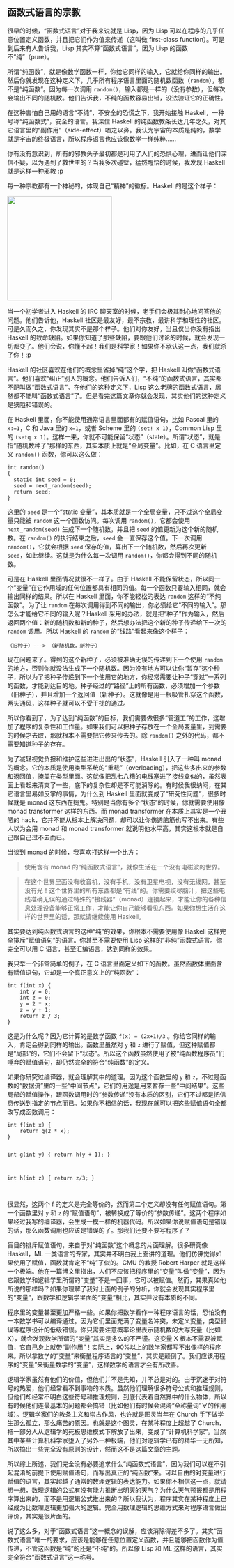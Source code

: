 <div class="inner">
<h2>函数式语言的宗教</h2>
<p>很早的时候，“函数式语言”对于我来说就是 Lisp，因为 Lisp 可以在程序的几乎任意位置定义函数，并且把它们作为值来传递（这叫做 first-class function）。可是到后来有人告诉我，Lisp 其实不算“函数式语言”，因为 Lisp 的函数不“纯”（pure）。</p>
<p>所谓“纯函数”，就是像数学函数一样，你给它同样的输入，它就给你同样的输出。然后你就发现在这种定义下，几乎所有程序语言里面的随机数函数（<code class="language-plaintext highlighter-rouge">random</code>），都不是“纯函数”。因为每一次调用 <code class="language-plaintext highlighter-rouge">random()</code>，输入都是一样的（没有参数），但每次会输出不同的随机数。他们告诉我，不纯的函数容易出错，没法验证它的正确性。</p>
<p>在这种害怕自己用的语言“不纯”，不安全的恐慌之下，我开始接触 Haskell，一种号称“纯函数式”，安全的语言。我深信 Haskell 的纯函数教条长达几年之久，对其它语言里的“副作用”（side-effect）嗤之以鼻。我认为宇宙的本质是纯的，数学就是宇宙的终极语言，所以程序语言也应该像数学一样纯粹……</p>
<p>你有没有意识到，所有的邪教头子最初都是利用了人们的恐惧心理，进而让他们深信不疑，以为遇到了救世主的？当我多次碰壁，猛然醒悟的时候，我发现 Haskell 就是这样一种邪教 :p</p>
<p>每一种宗教都有一个神秘的，体现自己“精神”的徽标。Haskell 的是这个样子：</p>
<p><img src="http://www.yinwang.org/images/haskell-logo.jpg" width="240" /></p>
<p>当一个初学者进入 Haskell 的 IRC 聊天室的时候，老手们会极其耐心地问答他的问题。他们告诉他，Haskell 社区是最友好，最不宗教，最讲科学和理性的社区。可是久而久之，你发现其实不是那个样子。他们对你友好，当且仅当你没有指出 Haskell 的致命缺陷。如果你知道了那些缺陷，要跟他们讨论的时候，就会发现一切都变了。他们会说，你懂不起！我们是科学家！如果你不承认这一点，我们就杀了你！:p</p>
<p>Haskell 的社区喜欢在他们的概念里省掉“纯”这个字，把 Haskell 叫做“函数式语言”。他们喜欢“纠正”别人的概念。他们告诉人们，“不纯”的函数式语言，其实都不配叫做“函数式语言”。在他们的这种定义下，Lisp 这么老牌的函数式语言，居然都不能叫“函数式语言”了。但是看完这篇文章你就会发现，其实他们的这种定义是狭隘和错误的。</p>
<p>在 Haskell 里面，你不能使用通常语言里面都有的赋值语句，比如 Pascal 里的 <code class="language-plaintext highlighter-rouge">x:=1</code>，C 和 Java 里的 <code class="language-plaintext highlighter-rouge">x=1</code>，或者 Scheme 里的 <code class="language-plaintext highlighter-rouge">(set! x 1)</code>，Common Lisp 里的 <code class="language-plaintext highlighter-rouge">(setq x 1)</code>。这样一来，你就不可能保留“状态”（state）。所谓“状态”，就是指“随机数种子”那样的东西，其实本质上就是“全局变量”。比如，在 C 语言里定义 <code class="language-plaintext highlighter-rouge">random()</code> 函数，你可以这么做：</p>
<div class="language-plaintext highlighter-rouge"><div class="highlight"><pre class="highlight"><code>int random()
{
  static int seed = 0;
  seed = next_random(seed);
  return seed;
}    
</code></pre></div></div>
<p>这里的 <code class="language-plaintext highlighter-rouge">seed</code> 是一个“static 变量”，其本质就是一个全局变量，只不过这个全局变量只能被 <code class="language-plaintext highlighter-rouge">random</code> 这一个函数访问。每次调用 <code class="language-plaintext highlighter-rouge">random()</code>，它都会使用 <code class="language-plaintext highlighter-rouge">next_random(seed)</code> 生成下一个随机数，并且把 <code class="language-plaintext highlighter-rouge">seed</code> 的值更新为这个新的随机数。在 <code class="language-plaintext highlighter-rouge">random()</code> 的执行结束之后，<code class="language-plaintext highlighter-rouge">seed</code> 会一直保存这个值。下一次调用 <code class="language-plaintext highlighter-rouge">random()</code>，它就会根据 <code class="language-plaintext highlighter-rouge">seed</code> 保存的值，算出下一个随机数，然后再次更新 <code class="language-plaintext highlighter-rouge">seed</code>，如此继续。这就是为什么每一次调用 <code class="language-plaintext highlighter-rouge">random()</code>，你都会得到不同的随机数。</p>
<p>可是在 Haskell 里面情况就很不一样了。由于 Haskell 不能保留状态，所以同一个“变量”在它作用域的任何位置都具有相同的值。每一个函数只要输入相同，就会输出同样的结果。所以在 Haskell 里面，你不能轻松的表达 <code class="language-plaintext highlighter-rouge">random</code> 这样的“不纯函数”。为了让 <code class="language-plaintext highlighter-rouge">random</code> 在每次调用得到不同的输出，你必须给它“不同的输入”。那怎么才能给它不同的输入呢？Haskell 采用的办法，就是把“种子”作为输入，然后返回两个值：新的随机数和新的种子，然后想办法把这个新的种子传递给下一次的 <code class="language-plaintext highlighter-rouge">random</code> 调用。所以 Haskell 的 <code class="language-plaintext highlighter-rouge">random</code> 的“线路”看起来像这个样子：</p>
<div class="language-plaintext highlighter-rouge"><div class="highlight"><pre class="highlight"><code>（旧种子）---&gt; （新随机数，新种子）
</code></pre></div></div>
<p>现在问题来了。得到的这个新种子，必须被准确无误的传递到下一个使用 <code class="language-plaintext highlighter-rouge">random</code> 的地方，否则你就没法生成下一个随机数。因为没有地方可以让你“暂存”这个种子，所以为了把种子传递到下一个使用它的地方，你经常需要让种子“穿过”一系列的函数，才能到达目的地。种子经过的“路径”上的所有函数，必须增加一个参数（旧种子），并且增加一个返回值（新种子）。这就像是用一根吸管扎穿这个函数，两头通风，这样种子就可以不受干扰的通过。</p>
<p>所以你看到了，为了达到“纯函数”的目标，我们需要做很多“管道工”的工作，这增加了程序的复杂性和工作量。如果我们可以把种子存放在一个全局变量里，到需要的时候才去取，那就根本不需要把它传来传去的。除 <code class="language-plaintext highlighter-rouge">random()</code> 之外的代码，都不需要知道种子的存在。</p>
<p>为了减轻视觉负担和维护这些进进出出的“状态”，Haskell 引入了一种叫 monad 的概念。它的本质是使用类型系统的“重载”（overloading），把这些多出来的参数和返回值，掩盖在类型里面。这就像把乱七八糟的电线塞进了接线盒似的，虽然表面上看起来清爽了一些，底下的复杂性却是不可能消除的。有时候我很纳闷，在其它语言里易如反掌的事情，为什么到 Haskell 里面就变成了“研究性问题”，很多时候就是 monad 这东西在捣鬼。特别是当你有多个“状态”的时候，你就需要使用像 monad transformer 这样的东西。而 monad transformer 在本质上其实是一个丑陋的 hack，它并不能从根本上解决问题，却可以让你伤透脑筋也写不出来。有些人以为会用 monad 和 monad transformer 就说明他水平高，其实这根本就是自己跟自己过不去而已。</p>
<p>当谈到 monad 的时候，我喜欢打这样一个比方：</p>
<blockquote>
<p>使用含有 monad 的“纯函数式语言”，就像生活在一个没有电磁波的世界。</p>
</blockquote>
<blockquote>
<p>在这个世界里面没有收音机，没有手机，没有卫星电视，没有无线网，甚至没有光！这个世界里的所有东西都是“有线”的。你需要绞尽脑汁，把这些电线准确无误的通过特殊的“接线器”（monad）连接起来，才能让你的各种信息处理设备能够正常工作，才能让你自己能够看见东西。如果你想生活在这样的世界里的话，那就请继续使用 Haskell。</p>
</blockquote>
<p>其实要达到纯函数式语言的这种“纯”的效果，你根本不需要使用像 Haskell 这样完全排斥“赋值语句”的语言。你甚至不需要使用 Lisp 这样的“非纯”函数式语言。你完全可以用 C 语言，甚至汇编语言，达到同样的效果。</p>
<p>我只举一个非常简单的例子，在 C 语言里面定义如下的函数。虽然函数体里面含有赋值语句，它却是一个真正意义上的“纯函数”：</p>
<div class="language-plaintext highlighter-rouge"><div class="highlight"><pre class="highlight"><code>int f(int x) {
    int y = 0;
    int z = 0;
    y = 2 * x;
    z = y + 1;
    return z / 3;
}    
</code></pre></div></div>
<p>这是为什么呢？因为它计算的是数学函数 <code class="language-plaintext highlighter-rouge">f(x) = (2x+1)/3</code> 。你给它同样的输入，肯定会得到同样的输出。函数里虽然对 <code class="language-plaintext highlighter-rouge">y</code> 和 <code class="language-plaintext highlighter-rouge">z</code> 进行了赋值，但这种赋值都是“局部”的，它们不会留下“状态”。所以这个函数虽然使用了被“纯函数程序员”们唾弃的赋值语句，却仍然完全的符合“纯函数”的定义。</p>
<p>如果你研究过编译器，就会理解其中的道理。因为这个函数里的 <code class="language-plaintext highlighter-rouge">y</code> 和 <code class="language-plaintext highlighter-rouge">z</code>，不过是函数的“数据流”里的一些“中间节点”，它们的用途是用来暂存一些“中间结果”。这些局部的赋值操作，跟函数调用时的“参数传递”没有本质的区别，它们不过都是把信息传送到指定的节点而已。如果你不相信的话，我现在就可以把这些赋值语句全都改写成函数调用：</p>
<div class="language-plaintext highlighter-rouge"><div class="highlight"><pre class="highlight"><code>int f(int x) {
    return g(2 * x);
}

int g(int y) {
    return h(y + 1);
}

int h(int z) {
    return z/3;
}    
</code></pre></div></div>
<p>很显然，这两个 f 的定义是完全等价的，然而第二个定义却没有任何赋值语句。第一个函数里对 <code class="language-plaintext highlighter-rouge">y</code> 和 <code class="language-plaintext highlighter-rouge">z</code> 的“赋值语句”，被转换成了等价的“参数传递”。这两个程序如果经过我写的编译器，会生成一模一样的机器代码。所以如果你说赋值语句是错误的话，那么函数调用也应该是错误的了。那我们还要不要写程序了？</p>
<p>盲目的排斥赋值语句，来自于对“纯函数”这个概念的片面理解。很多研究像 Haskell，ML 一类语言的专家，其实并不明白我上面讲的道理。他们仿佛觉得如果使用了赋值，函数就肯定不“纯”了似的。CMU 的教授 Robert Harper 就是这样一个极端。他在一篇博文里指出，人们不应该把程序里的“变量”叫做“变量”，因为它跟数学和逻辑学里所谓的“变量”不是一回事，它可以被赋值。然而，其果真如他所说的那样吗？如果你理解了我对上面的例子的分析，你就会发现其实程序里的“变量”，跟数学和逻辑学里面的“变量”相比，其实并没有本质的不同。</p>
<p>程序里的变量甚至更加严格一些。如果你把数学看作一种程序语言的话，恐怕没有一本数学书可以编译通过。因为它们里面充满了变量名冲突，未定义变量，类型错误等程序设计的低级错误。你只需要注意概率论里表示随机数的大写变量（比如 X），就会发现数学所谓的“变量”其实是多么的不严谨。这变量 X 根本不需要被赋值，它自己身上就带“副作用”！实际上，90%以上的数学家都写不出像样的程序来。所以拿数学的“变量”来衡量程序语言的“变量”，其实是颠倒了。我们应该用程序的“变量”来衡量数学的“变量”，这样数学的语言才会有所改善。</p>
<p>逻辑学家虽然有他们的价值，但他们并不是先知，并不总是对的。由于沉迷于对符号的热爱，他们经常看不到事物的本质。虽然他们理解很多符号公式和推理规则，但他们却经常不明白这些符号和推理规则，到底代表着自然界中的什么物体，所以有时候他们连最基本的问题都会搞错（比如他们有时候会混淆“全称量词”∀的作用域）。逻辑学家们的教条主义和崇古作风，也许就是图灵当年在 Church 手下做学生那么孤立，那么痛苦的原因。也就是这个图灵，在某种程度上超越了 Church，把一部分人从逻辑学的死板思维模式下解放了出来，变成了“计算机科学家”。当然其中某些计算机科学家堕入了另外一种极端，他们对逻辑学已有的精华一无所知，所以搞出一些完全没有原则的设计，然而这不是这篇文章的主题。</p>
<p>所以综上所述，我们完全没有必要追求什么“纯函数式语言”，因为我们可以在不引起混淆的前提下使用赋值语句，而写出真正的“纯函数”来。可以自由的对变量进行赋值的语言，其实超越了通常的数理逻辑的表达能力。如果你不相信这一点，就请想一想，数理逻辑的公式有没有能力推断出明天的天气？为什么天气预报都是用程序算出来的，而不是用逻辑公式推出来的？所以我认为，程序其实在某种程度上已经成为比数理逻辑更加强大的逻辑。完全用数理逻辑的思维方式来对程序语言做出评价，其实是很片面的。</p>
<p>说了这么多，对于“函数式语言”这一概念的误解，应该消除得差不多了。其实“函数式语言”唯一的要求，应该是能够在任意位置定义函数，并且能够把函数作为值传递，不管这函数是“纯”的还是“不纯”的。所以像 Lisp 和 ML 这样的语言，其实完全符合“函数式语言”这一称号。</p>
</div>
<!--
<div class="ad-banner" style="margin-top: 5px">
<script async src="//pagead2.googlesyndication.com/pagead/js/adsbygoogle.js"></script>
<ins class="adsbygoogle"
                    style="display:inline-block;width:100%;height:90px"
                    data-ad-client="ca-pub-1331524016319584"
                    data-ad-slot="6657867155"></ins>
<script>(adsbygoogle = window.adsbygoogle || []).push({});</script>
</div>
<script data-ad-client="ca-pub-1331524016319584" async
            src="https://pagead2.googlesyndication.com/pagead/js/adsbygoogle.js">
</script>
        -->
    